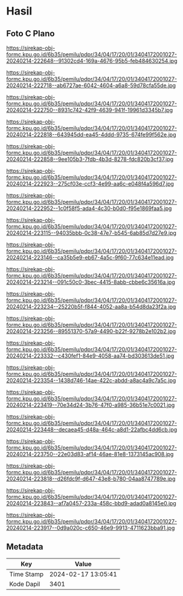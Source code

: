 # Hasil

## Foto C Plano

https://sirekap-obj-formc.kpu.go.id/6b35/pemilu/pdpr/34/04/17/20/01/3404172001027-20240214-222648--91302cd4-169a-4676-95b5-feb484630254.jpg

https://sirekap-obj-formc.kpu.go.id/6b35/pemilu/pdpr/34/04/17/20/01/3404172001027-20240214-222718--ab6727ae-6042-4604-a6a8-59d78cfa55de.jpg

https://sirekap-obj-formc.kpu.go.id/6b35/pemilu/pdpr/34/04/17/20/01/3404172001027-20240214-222750--8931c742-42f9-4639-941f-19961d3345b7.jpg

https://sirekap-obj-formc.kpu.go.id/6b35/pemilu/pdpr/34/04/17/20/01/3404172001027-20240214-222818--643945dd-ea45-4ddd-9735-674fe99f562e.jpg

https://sirekap-obj-formc.kpu.go.id/6b35/pemilu/pdpr/34/04/17/20/01/3404172001027-20240214-222858--9ee105b3-7fdb-4b3d-8278-fdc820b3cf37.jpg

https://sirekap-obj-formc.kpu.go.id/6b35/pemilu/pdpr/34/04/17/20/01/3404172001027-20240214-222923--275cf03e-ccf3-4e99-aa6c-e048f4a596d7.jpg

https://sirekap-obj-formc.kpu.go.id/6b35/pemilu/pdpr/34/04/17/20/01/3404172001027-20240214-222952--1c0f58f5-ada4-4c30-b0d0-f95e1869faa5.jpg

https://sirekap-obj-formc.kpu.go.id/6b35/pemilu/pdpr/34/04/17/20/01/3404172001027-20240214-223115--94035bbb-0c38-47e7-b545-6ab85d7d27e9.jpg

https://sirekap-obj-formc.kpu.go.id/6b35/pemilu/pdpr/34/04/17/20/01/3404172001027-20240214-223146--ca35b5e9-eb67-4a5c-9f60-77c634e11ead.jpg

https://sirekap-obj-formc.kpu.go.id/6b35/pemilu/pdpr/34/04/17/20/01/3404172001027-20240214-223214--091c50c0-3bec-4415-8abb-cbbe6c35616a.jpg

https://sirekap-obj-formc.kpu.go.id/6b35/pemilu/pdpr/34/04/17/20/01/3404172001027-20240214-223234--25220b5f-f844-4052-aa8a-b54d8da23f2a.jpg

https://sirekap-obj-formc.kpu.go.id/6b35/pemilu/pdpr/34/04/17/20/01/3404172001027-20240214-223256--89551370-57a9-4490-b22f-9278b2e102b2.jpg

https://sirekap-obj-formc.kpu.go.id/6b35/pemilu/pdpr/34/04/17/20/01/3404172001027-20240214-223332--c430fef1-84e9-4058-aa74-bd303613de51.jpg

https://sirekap-obj-formc.kpu.go.id/6b35/pemilu/pdpr/34/04/17/20/01/3404172001027-20240214-223354--1438d746-14ae-422c-abdd-a8ac4a9c7a5c.jpg

https://sirekap-obj-formc.kpu.go.id/6b35/pemilu/pdpr/34/04/17/20/01/3404172001027-20240214-223419--70e34d24-3b76-47f0-a985-36b51e7c0021.jpg

https://sirekap-obj-formc.kpu.go.id/6b35/pemilu/pdpr/34/04/17/20/01/3404172001027-20240214-223448--decaea45-d48a-464c-a8d1-22afbc4dd6cb.jpg

https://sirekap-obj-formc.kpu.go.id/6b35/pemilu/pdpr/34/04/17/20/01/3404172001027-20240214-223750--22e03d83-af14-46ae-81e8-1373145ac908.jpg

https://sirekap-obj-formc.kpu.go.id/6b35/pemilu/pdpr/34/04/17/20/01/3404172001027-20240214-223818--d26fdc9f-d647-43e8-b780-04aa8747789e.jpg

https://sirekap-obj-formc.kpu.go.id/6b35/pemilu/pdpr/34/04/17/20/01/3404172001027-20240214-223843--af7a0457-233a-458c-bbd9-adad0a8145e0.jpg

https://sirekap-obj-formc.kpu.go.id/6b35/pemilu/pdpr/34/04/17/20/01/3404172001027-20240214-223917--0d9a020c-c650-46e9-9913-4711623bba91.jpg


## Metadata

| Key        | Value               |
| ---------- | ------------------- |
| Time Stamp | 2024-02-17 13:05:41 |
| Kode Dapil | 3401                |




